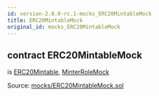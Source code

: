 ```yaml
---
id: version-2.0.0-rc.1-mocks_ERC20MintableMock
title: ERC20MintableMock
original_id: mocks_ERC20MintableMock
---
```


<div class="contract-doc"><div class="contract"><h2 class="contract-header"><span class="contract-kind">contract</span> ERC20MintableMock</h2><p class="base-contracts"><span>is</span> <a href="token_ERC20_ERC20Mintable.html">ERC20Mintable</a><span>, </span><a href="mocks_MinterRoleMock.html">MinterRoleMock</a></p><div class="source">Source: <a href="https://github.com/OpenZeppelin/zeppelin-solidity/blob/v2.0.0-rc.1/contracts/mocks/ERC20MintableMock.sol" target="_blank">mocks/ERC20MintableMock.sol</a></div></div></div>
